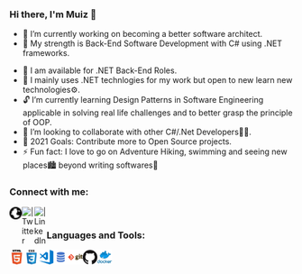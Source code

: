 
### Hi there, I'm Muiz 👋

<!--### README under construction🚧-->

- 🔭 I’m currently working on becoming a better software architect.
- 💪 My strength is Back-End Software Development with C# using .NET frameworks.
<!-- - 🦄 I am available for Entry Level/Junior and Internship Back-End Roles.-->
- 🦄 I am available for .NET Back-End Roles.
- 🌱 I mainly uses .NET technlogies for my work but open to new learn new technologies⚙️.
- 🔓 I’m currently learning Design Patterns in Software Engineering applicable in solving real life challenges and to better grasp the principle of OOP.
- 👯 I’m looking to collaborate with other C#/.Net Developers👨‍💻.
- 🥅 2021 Goals: Contribute more to Open Source projects.
- ⚡ Fun fact: I love to go on Adventure Hiking, swimming and seeing new places🏙️ beyond writing softwares🤣


### Connect with me:

[<img align="left" alt="" width="22px" src="https://raw.githubusercontent.com/iconic/open-iconic/master/svg/globe.svg" />][website]
[<img align="left" alt=" | Twitter" width="22px" src="https://cdn.jsdelivr.net/npm/simple-icons@v3/icons/twitter.svg" />][twitter]
[<img align="left" alt=" | LinkedIn" width="22px" src="https://cdn.jsdelivr.net/npm/simple-icons@v3/icons/linkedin.svg" />][linkedin]

<br />

### Languages and Tools:
<img align="left" alt="HTML5" width="26px" src="https://raw.githubusercontent.com/github/explore/80688e429a7d4ef2fca1e82350fe8e3517d3494d/topics/html/html.png" />
<img align="left" alt="CSS3" width="26px" src="https://raw.githubusercontent.com/github/explore/80688e429a7d4ef2fca1e82350fe8e3517d3494d/topics/css/css.png" />
<img align="left" alt="Visual Studio Code" width="26px" src="https://raw.githubusercontent.com/github/explore/80688e429a7d4ef2fca1e82350fe8e3517d3494d/topics/visual-studio-code/visual-studio-code.png" />
<img align="left" alt="SQL" width="26px" src="https://raw.githubusercontent.com/github/explore/80688e429a7d4ef2fca1e82350fe8e3517d3494d/topics/sql/sql.png" />
<img align="left" alt="Git" width="26px" src="https://raw.githubusercontent.com/github/explore/80688e429a7d4ef2fca1e82350fe8e3517d3494d/topics/git/git.png" />
<img align="left" alt="GitHub" width="26px" src="https://raw.githubusercontent.com/github/explore/78df643247d429f6cc873026c0622819ad797942/topics/github/github.png" />
<img align="left" alt="GitHub" width="26px" src="https://raw.githubusercontent.com/github/explore/80688e429a7d4ef2fca1e82350fe8e3517d3494d/topics/docker/docker.png" />

[website]: https://www.linkedin.com/in/atolagbe-muiz-b81b54156/detail/overlay-view/urn:li:fsd_profileTreasuryMedia:(ACoAACWLmpEB6f-rKRjpFKSN8LE0h58SnR5OriQ,1590868350350)/
[twitter]: https://twitter.com/AtolagbeMuiz
[linkedin]: https://linkedin.com/in/atolagbe-muiz-b81b54156/


<!--
**AtolagbeMuiz/AtolagbeMuiz** is a ✨ _special_ ✨ repository because its `README.md` (this file) appears on your GitHub profile.

Here are some ideas to get you started:

- 🔭 I’m currently working on ...
- 🌱 I’m currently learning ...
- 👯 I’m looking to collaborate on ...
- 🤔 I’m looking for help with ...
- 💬 Ask me about ...
- 📫 How to reach me: ...
- 😄 Pronouns: ...
- ⚡ Fun fact: ...
-->
